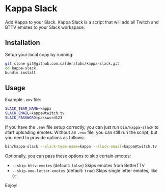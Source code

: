 # Kappa Slack
Add Kappa to your Slack. Kappa Slack is a script that will add all Twitch and BTTV emotes to your Slack workspace.

## Installation

Setup your local copy by running:

```sh
git clone git@github.com:calderalabs/kappa-slack.git
cd kappa-slack
bundle install
```

## Usage

Example `.env` file:

```sh
SLACK_TEAM_NAME=kappa
SLACK_EMAIL=kappa@twitch.tv
SLACK_PASSWORD=password123
```

If you have the `.env` file setup correctly, you can just run `bin/kappa-slack` to start uploading emotes.
Without an `.env` file, you can still run the script, but you need to provide options as follows:

```sh
bin/kappa-slack --slack-team-name=kappa --slack-email=kappa@twitch.tv --slack-password=password123
```

Optionally, you can pass these options to skip certain emotes:

* `--skip-bttv-emotes` (default: `false`) Skips emotes from BetterTTV
* `--skip-one-letter-emotes` (default: `true`) Skips single letter emotes, like `D:`

Enjoy!
